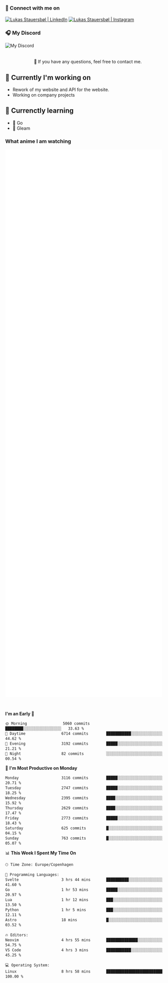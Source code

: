 ### 🔗 Connect with me on
<a href="https://www.instagram.com/lukas_stauersbol" target="_blank"><img align="center" src="https://raw.githubusercontent.com/stauersbol/stauersbol/main/images/instagram.svg" alt="Lukas Stauersbøl | LinkedIn" width="30px"/></a>
<a href="https://www.linkedin.com/in/lukas-stauersbol/" target="_blank"><img align="center" src="https://raw.githubusercontent.com/stauersbol/stauersbol/main/images/linkedin.svg" alt="Lukas Stauersbøl | Instagram" width="30px"/></a>

<p align="center">
 <h3>🎧 My Discord</h3>
 <img align="left" height="55px" src="https://discord.c99.nl/widget/theme-2/147806323323568128.png" alt="My Discord" />
</p>

<br/>
<br/>
<br/>
💬 If you have any questions, feel free to contact me.

## 🔭 Currently I'm working on
- Rework of my website and API for the website.
- Working on company projects
 
## 🌱 Currenctly learning
- 💙 Go
- 💜 Gleam

### What anime I am watching
<a href="https://anilist.co/user/slashiy/" align="center"><img align="center" width="500px" src="metrics.plugin.personal.anilist.svg" /></a>

<br/>

<!--START_SECTION:waka-->
**I'm an Early 🐤** 

```text
🌞 Morning                5060 commits        ████████░░░░░░░░░░░░░░░░░   33.63 % 
🌆 Daytime                6714 commits        ███████████░░░░░░░░░░░░░░   44.62 % 
🌃 Evening                3192 commits        █████░░░░░░░░░░░░░░░░░░░░   21.21 % 
🌙 Night                  82 commits          ░░░░░░░░░░░░░░░░░░░░░░░░░   00.54 % 
```
📅 **I'm Most Productive on Monday** 

```text
Monday                   3116 commits        █████░░░░░░░░░░░░░░░░░░░░   20.71 % 
Tuesday                  2747 commits        █████░░░░░░░░░░░░░░░░░░░░   18.25 % 
Wednesday                2395 commits        ████░░░░░░░░░░░░░░░░░░░░░   15.92 % 
Thursday                 2629 commits        ████░░░░░░░░░░░░░░░░░░░░░   17.47 % 
Friday                   2773 commits        █████░░░░░░░░░░░░░░░░░░░░   18.43 % 
Saturday                 625 commits         █░░░░░░░░░░░░░░░░░░░░░░░░   04.15 % 
Sunday                   763 commits         █░░░░░░░░░░░░░░░░░░░░░░░░   05.07 % 
```


📊 **This Week I Spent My Time On** 

```text
🕑︎ Time Zone: Europe/Copenhagen

💬 Programming Languages: 
Svelte                   3 hrs 44 mins       ██████████░░░░░░░░░░░░░░░   41.60 % 
Go                       1 hr 53 mins        █████░░░░░░░░░░░░░░░░░░░░   20.97 % 
Lua                      1 hr 12 mins        ███░░░░░░░░░░░░░░░░░░░░░░   13.50 % 
Python                   1 hr 5 mins         ███░░░░░░░░░░░░░░░░░░░░░░   12.11 % 
Astro                    18 mins             █░░░░░░░░░░░░░░░░░░░░░░░░   03.52 % 

🔥 Editors: 
Neovim                   4 hrs 55 mins       ██████████████░░░░░░░░░░░   54.75 % 
VS Code                  4 hrs 3 mins        ███████████░░░░░░░░░░░░░░   45.25 % 

💻 Operating System: 
Linux                    8 hrs 58 mins       █████████████████████████   100.00 % 
```


<!--END_SECTION:waka-->
